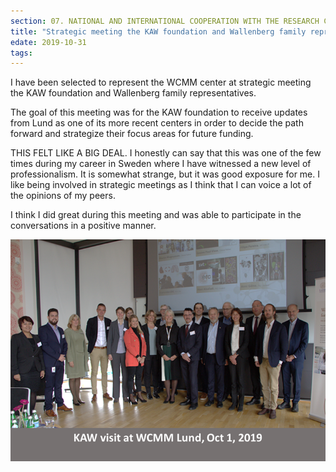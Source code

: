 ```yaml
---
section: 07. NATIONAL AND INTERNATIONAL COOPERATION WITH THE RESEARCH COMMUNITY
title: "Strategic meeting the KAW foundation and Wallenberg family representatives"
edate: 2019-10-31
tags:
---
```


I have been selected to represent the WCMM center at strategic meeting the KAW foundation and Wallenberg family representatives.

The goal of this meeting was for the KAW foundation to receive updates from Lund as one of its more recent centers in order to decide the path forward and strategize their focus areas for future funding. 

THIS FELT LIKE A BIG DEAL. I honestly can say that this was one of the few times during my career in Sweden where I have witnessed a new level of professionalism. It is somewhat strange, but it was good exposure for me. I like being involved in strategic meetings as I think that I can voice a lot of the opinions of my peers. 

I think I did great during this meeting and was able to participate in the conversations in a positive manner.

![](/assets/img/image004.png)